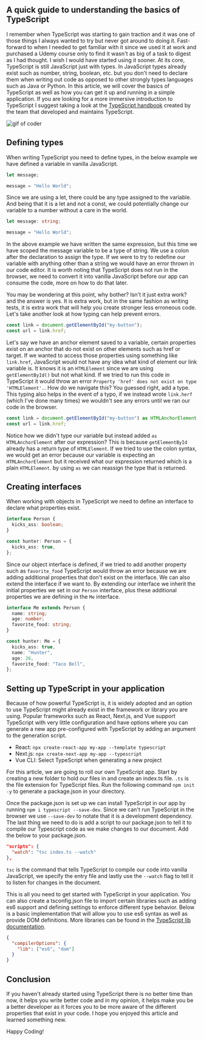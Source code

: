 ## A quick guide to understanding the basics of TypeScript

I remember when TypeScript was starting to gain traction and it was one of those things I always wanted to try but never got around to doing it. Fast-forward to when I needed to get familiar with it since we used it at work and purchased a Udemy course only to find it wasn't as big of a task to digest as I had thought. I wish I would have started using it sooner. At its core, TypeScript is still JavaScript just with types. In JavaScript types already exist such as number, string, boolean, etc. but you don't need to declare them when writing out code as opposed to other strongly types languages such as Java or Python. In this article, we will cover the basics of TypeScript as well as how you can get it up and running in a simple application. If you are looking for a more immersive introduction to TypeScript I suggest taking a look at the [TypeScript handbook](https://www.typescriptlang.org/docs/handbook/intro.html) created by the team that developed and maintains TypeScript.

![gif of coder](https://media1.giphy.com/media/L1R1tvI9svkIWwpVYr/giphy.gif?cid=ecf05e47je2cr5g7v75ju1i0adpe81hv1azoijsx0595f4an&rid=giphy.gif&ct=g)

## Defining types

When writing TypeScript you need to define types, in the below example we have defined a variable in vanilla JavaScript.

```js
let message;

message = "Hello World";
```

Since we are using a let, there could be any type assigned to the variable. And being that it is a let and not a const, we could potentially change our variable to a number without a care in the world.

```ts
let message: string;

message = "Hello World";
```

In the above example we have written the same expression, but this time we have scoped the message variable to be a type of string. We use a colon after the declaration to assign the type. If we were to try to redefine our variable with anything other than a string we would have an error thrown in our code editor. It is worth noting that TypeScript does not run in the browser, we need to convert it into vanilla JavaScript before our app can consume the code, more on how to do that later.

You may be wondering at this point, why bother? Isn't it just extra work? and the answer is yes. It is extra work, but in the same fashion as writing tests, it is extra work that will help you create stronger less erroneous code. Let's take another look at how typing can help prevent errors.

```js
const link = document.getElementById("my-button");
const url = link.href;
```

Let's say we have an anchor element saved to a variable, certain properties exist on an anchor that do not exist on other elements such as href or target. If we wanted to access those properties using something like `link.href`, JavaScript would not have any idea what kind of element our link variable is. It knows it is an `HTMLElement` since we are using `getElementById()` but not what kind. If we tried to run this code in TypeScript it would throw an error `Property 'href' does not exist on type 'HTMLElement'.`. How do we navigate this? You guessed right, add a type. This typing also helps in the event of a typo, if we instead wrote `link.herf` (which I've done many times) we wouldn't see any errors until we ran our code in the browser.

```ts
const link = document.getElementById("my-button") as HTMLAnchorElement;
const url = link.href;
```

Notice how we didn't type our variable but instead added `as HTMLAnchorElement` after our expression? This is because `getElementById` already has a return type of `HTMLElement`. If we tried to use the colon syntax, we would get an error because our variable is expecting an `HTMLAnchorElement` but it received what our expression returned which is a plain `HTMLElement`. by using `as` we can reassign the type that is returned.

## Creating interfaces

When working with objects in TypeScript we need to define an interface to declare what properties exist.

```ts
interface Person {
  kicks_ass: boolean;
}

const hunter: Person = {
  kicks_ass: true,
};
```

Since our object interface is defined, if we tried to add another property such as `favorite_food` TypeScript would throw an error because we are adding additional properties that don't exist on the interface. We can also extend the interface if we want to. By extending our interface we inherit the initial properties we set in our `Person` interface, plus these additional properties we are defining in the `Me` interface.

```ts
interface Me extends Person {
  name: string;
  age: number;
  favorite_food: string;
}

const hunter: Me = {
  kicks_ass: true,
  name: "Hunter",
  age: 26,
  favorite_food: "Taco Bell",
};
```

## Setting up TypeScript in your application

Because of how powerful TypeScript is, it is widely adopted and an option to use TypeScript might already exist in the framework or library you are using. Popular frameworks such as React, Next.js, and Vue support TypeScript with very little configuration and have options where you can generate a new app pre-configured with TypeScript by adding an argument to the generation script.

- React: `npx create-react-app my-app --template typescript`
- Next.js: `npx create-next-app my-app --typescript`
- Vue CLI: Select TypeScript when generating a new project

For this article, we are going to roll our own TypeScript app. Start by creating a new folder to hold our files in and create an index.ts file. `.ts` is the file extension for TypeScript files. Run the following command `npm init -y` to generate a package.json in your directory.

Once the package.json is set up we can install TypeScript in our app by running `npm i typescript --save-dev`. Since we can't run TypeScript in the browser we use `--save-dev` to notate that it is a development dependency. The last thing we need to do is add a script to our package.json to tell it to compile our Typescript code as we make changes to our document. Add the below to your package.json.

```json
"scripts": {
  "watch": "tsc index.ts --watch"
},
```

`tsc` is the command that tells TypeScript to compile our code into vanilla JavaScript, we specify the entry file and lastly use the `--watch` flag to tell it to listen for changes in the document.

This is all you need to get started with TypeScript in your application. You can also create a tsconfig.json file to import certain libraries such as adding es6 support and defining settings to enforce different type behavior. Below is a basic implementation that will allow you to use es6 syntax as well as provide DOM definitions. More libraries can be found in the [TypeScript lib documentation](https://www.typescriptlang.org/tsconfig#lib).

```json
{
  "compilerOptions": {
    "lib": ["es6", "dom"]
  }
}
```

## Conclusion

If you haven't already started using TypeScript there is no better time than now, it helps you write better code and in my opinion, it helps make you be a better developer as it forces you to be more aware of the different properties that exist in your code. I hope you enjoyed this article and learned something new.

Happy Coding!